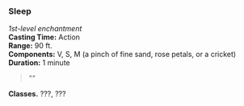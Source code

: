 ### Sleep  
*1st-level enchantment*  
**Casting Time:** Action  
**Range:** 90 ft.  
**Components:** V, S, M (a pinch of fine sand, rose petals, or a cricket)  
**Duration:** 1 minute  

> *""*

**Classes.** ???, ???